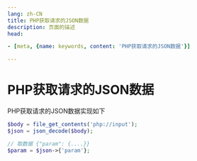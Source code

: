 ```yaml
---
lang: zh-CN  
title: PHP获取请求的JSON数据          
description: 页面的描述  
head:

- [meta, {name: keywords, content: 'PHP获取请求的JSON数据'}]

---
```


# PHP获取请求的JSON数据

PHP获取请求的JSON数据实现如下    

```php
$body = file_get_contents('php://input');
$json = json_decode($body);

// 取数据 {"param": {....}}
$param = $json->{'param'};
```


<Comment></Comment>
